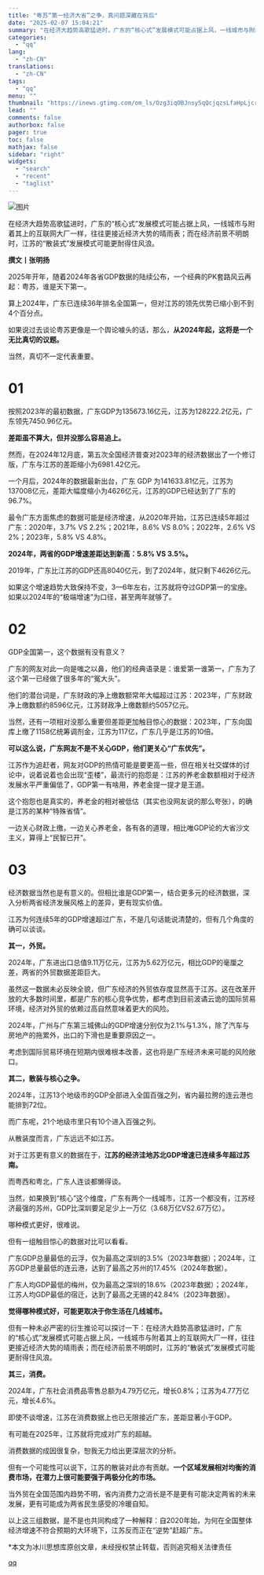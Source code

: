 ```yaml
---
title: "粤苏“第一经济大省”之争，真问题深藏在背后"
date: "2025-02-07 15:04:21"
summary: "在经济大趋势高歌猛进时，广东的“核心式”发展模式可能占据上风，一线城市与附着其上的互联网大厂一样，往..."
categories:
  - "qq"
lang:
  - "zh-CN"
translations:
  - "zh-CN"
tags:
  - "qq"
menu: ""
thumbnail: "https://inews.gtimg.com/om_ls/Ozg3iqOBJnsySqQcjqzsLfaHpLjcrAyqqiENJ4rVea_DMAA_640360/0"
lead: ""
comments: false
authorbox: false
pager: true
toc: false
mathjax: false
sidebar: "right"
widgets:
  - "search"
  - "recent"
  - "taglist"
---
```


![图片](https://inews.gtimg.com/news_bt/O_yxS8-c0-pqqioxHVun_S6RPzLFHuuV9emWgcia97n2AAA/641)

在经济大趋势高歌猛进时，广东的“核心式”发展模式可能占据上风，一线城市与附着其上的互联网大厂一样，往往更接近经济大势的晴雨表；而在经济前景不明朗时，江苏的“散装式”发展模式可能更耐得住风浪。

**撰文丨张明扬**

2025年开年，随着2024年各省GDP数据的陆续公布，一个经典的PK套路风云再起：粤苏，谁是天下第一。

算上2024年，广东已连续36年排名全国第一，但对江苏的领先优势已缩小到不到4个百分点。

如果说过去谈论粤苏更像是一个舆论噱头的话，那么，**从2024年起，这将是一个无比真切的议题。**

当然，真切不一定代表重要。

**01**
======

按照2023年的最初数据，广东GDP为135673.16亿元，江苏为128222.2亿元，广东领先7450.96亿元。

**差距虽不算大，但并没那么容易追上。**

然而，在2024年12月底，第五次全国经济普查对2023年的经济数据出了一个修订版，广东与江苏的差距缩小为6981.42亿元。

一个月后，2024年的数据最新出台，广东 GDP 为141633.81亿元，江苏为137008亿元，差距大幅度缩小为4626亿元，江苏的GDP已经达到了广东的96.7%。

最令广东方面焦虑的数据可能是经济增速，从2020年开始，江苏已连续5年超过广东：2020年，3.7% VS 2.2%；2021年，8.6% VS 8.0%；2022年，2.6% VS 2%；2023年，5.8% VS 4.8%。

**2024年，两省的GDP增速差距达到新高：5.8% VS 3.5%。**

2019年，广东比江苏的GDP还高8040亿元，到了2024年，就只剩下4626亿元。

如果这个增速趋势大致保持不变，3—6年左右，江苏就将夺过GDP第一的宝座。如果以2024年的“极端增速”为口径，甚至两年就够了。

**02**
======

GDP全国第一，这个数据有没有意义？

广东的网友对此一向是嗤之以鼻，他们的经典语录是：谁爱第一谁第一，广东为了这个第一已经做了很多年的“冤大头”。

他们的潜台词是，广东财政的净上缴数额常年大幅超过江苏：2023年，广东财政净上缴数额约8596亿元，江苏财政净上缴数额约5057亿元。

当然，还有一项相对没那么重要但差距更加触目惊心的数据：2023年，广东向国库上缴了1158亿统筹调剂金，江苏为117亿，广东几乎是江苏的10倍。

**可以这么说，广东网友不是不关心GDP，他们更关心“广东优先”。**

江苏作为追赶者，网友对GDP的热情可能是要更高一些，但在相关社交媒体的讨论中，说着说着也会出现“歪楼”，最流行的抱怨是：江苏的养老金数额相对于经济发展水平严重偏低了，GDP第一有啥用，养老金提一提才是王道。

这个抱怨也是真实的，养老金的相对被低估（其实也没网友说的那么夸张），的确是江苏的某种“特殊省情”。

一边关心财政上缴，一边关心养老金，各有各的道理，相比唯GDP论的大省沙文主义，算得上“民智已开”。

**03**
======

经济数据当然也是有意义的。但相比谁是GDP第一，结合更多元的经济数据，深入分析两省经济发展风格上的差异，更有现实价值。

江苏为何连续5年的GDP增速超过广东，不是几句话能说清楚的，但有几个角度的确可以谈谈。

**其一，外贸。**

2024年，广东进出口总值9.11万亿元，江苏为5.62万亿元，相比GDP的毫厘之差，两省的外贸数据差距巨大。

虽然这一数据未必反映全貌，但广东经济的外贸依存度显然高于江苏。这在改革开放的大多数时间里，都是广东的核心竞争优势，都考虑到目前波谲云诡的国际贸易环境，经济对外贸的依赖过高自然意味着更大的风险。

2024年，广州与广东第三城佛山的GDP增速分别仅为2.1%与1.3%，除了汽车与房地产的拖累外，出口的下滑也是重要原因之一。

考虑到国际贸易环境在短期内很难根本改善，这也将是广东经济未来可能的风险敞口。

**其二，散装与核心之争。**

2024年，江苏13个地级市的GDP全部进入全国百强之列，省内最拉胯的连云港也能排到72位。

而广东呢，21个地级市里只有10个进入百强之列。

从散装度而言，广东远远不如江苏。

对于江苏更有意义的数据在于，**江苏的经济洼地苏北GDP增速已连续多年超过苏南。**

而粤西和粤北，广东人连谈都懒得谈。

当然，如果换到“核心”这个维度，广东有两个一线城市，江苏一个都没有，江苏经济最强的苏州，GDP比深圳要足足少上一万亿（3.68万亿VS2.67万亿）。

哪种模式更好，很难说。

但有一组触目惊心的数据对比可以看看。

广东GDP总量最低的云浮，仅为最高之深圳的3.5%（2023年数据）；2024年，江苏GDP总量最低的连云港，达到了最高之苏州的17.45%（2024年数据）。

广东人均GDP最低的梅州，仅为最高之深圳的18.6%（2023年数据）；2024年，江苏人均GDP最低的宿迁，达到了最高之无锡的42.84%（2023年数据）。

**觉得哪种模式好，可能更取决于你生活在几线城市。**

但有一种未必严密的衍生推论可以探讨一下：在经济大趋势高歌猛进时，广东的“核心式”发展模式可能占据上风，一线城市与附着其上的互联网大厂一样，往往更接近经济大势的晴雨表；而在经济前景不明朗时，江苏的“散装式”发展模式可能更耐得住风浪。

**其三，消费。**

2024年，广东社会消费品零售总额为4.79万亿元，增长0.8%；江苏为4.77万亿元，增长4.6%。

即使不谈增速，江苏在消费数据上也已无限接近广东，差距显著小于GDP。

有可能在2025年，江苏就将完成对广东的超越。

消费数据的成因很复杂，恕我无力给出更深层次的分析。

但有一个可能性可以说下，江苏的散装对此亦有贡献。**一个区域发展相对均衡的消费市场，在潜力上很可能要强于两极分化的市场。**

当外贸在全国范围内趋势不明，省内消费力之消长是不是更有可能决定两省的未来发展，更有可能成为两省民生感受的冷暖自知。

以上这三组数据，是不是也共同构成了一种解释：自2020年始，为何在全国整体经济增速不符合预期的大环境下，江苏反而正在“逆势”赶超广东。

\*本文为冰川思想库原创文章，未经授权禁止转载，否则追究相关法律责任

[qq](https://new.qq.com/rain/a/20250207A0599X00)
